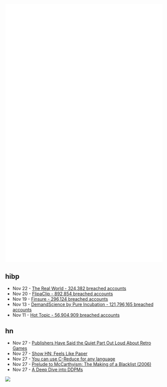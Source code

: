 ![Metrics](https://raw.githubusercontent.com/phixion/phixion/master/metrics.svg)

## hibp

<!--
for https://github.com/phixion/phixion/blob/main/.github/workflows/feeds.yml
-->
<!--START_SECTION:haveibeenpwnd-->
- Nov 22 - [The Real World - 324,382 breached accounts](https://haveibeenpwned.com/PwnedWebsites#TheRealWorld)
- Nov 20 - [FlipaClip - 892,854 breached accounts](https://haveibeenpwned.com/PwnedWebsites#FlipaClip)
- Nov 19 - [Finsure - 296,124 breached accounts](https://haveibeenpwned.com/PwnedWebsites#Finsure)
- Nov 13 - [DemandScience by Pure Incubation - 121,796,165 breached accounts](https://haveibeenpwned.com/PwnedWebsites#DemandScience)
- Nov 11 - [Hot Topic - 56,904,909 breached accounts](https://haveibeenpwned.com/PwnedWebsites#HotTopic)
<!--END_SECTION:haveibeenpwnd-->

## hn

<!--
for https://github.com/phixion/phixion/blob/main/.github/workflows/feeds.yml
-->
<!--START_SECTION:hn-->
- Nov 27 - [Publishers Have Said the Quiet Part Out Loud About Retro Games](https://www.forbes.com/sites/olliebarder/2024/11/26/publishers-have-finally-said-the-quiet-part-out-loud-about-retro-games/)
- Nov 27 - [Show HN: Feels Like Paper](https://www.lukasmoro.com/paper)
- Nov 27 - [You can use C-Reduce for any language](https://bernsteinbear.com/blog/creduce/)
- Nov 27 - [Prelude to McCarthyism: The Making of a Blacklist (2006)](https://www.archives.gov/publications/prologue/2006/fall/agloso.html)
- Nov 27 - [A Deep Dive into DDPMs](https://magic-with-latents.github.io/latent/posts/ddpms/part3/)
<!--END_SECTION:hn-->

<!--
for https://yhype.me
-->
![](https://hit.yhype.me/github/profile?user_id=13013670)
